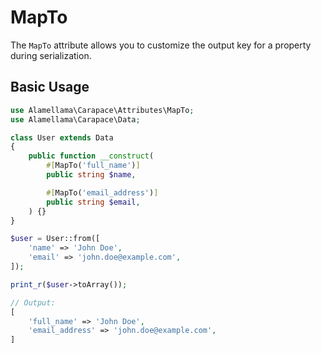 # MapTo

The `MapTo` attribute allows you to customize the output key for a property during serialization.

## Basic Usage

```php
use Alamellama\Carapace\Attributes\MapTo;
use Alamellama\Carapace\Data;

class User extends Data
{
    public function __construct(
        #[MapTo('full_name')]
        public string $name,

        #[MapTo('email_address')]
        public string $email,
    ) {}
}
```

```php
$user = User::from([
    'name' => 'John Doe',
    'email' => 'john.doe@example.com',
]);

print_r($user->toArray());
```

```php
// Output:
[
    'full_name' => 'John Doe',
    'email_address' => 'john.doe@example.com',
]
```
